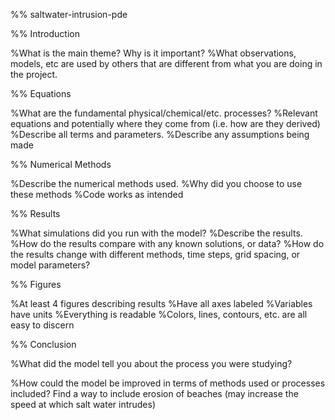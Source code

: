 %% saltwater-intrusion-pde

%% Introduction

%What is the main theme? Why is it important?
%What observations, models, etc are used by others that are different from what you are doing in the project.

%% Equations

%What are the fundamental physical/chemical/etc. processes?
%Relevant equations and potentially where they come from (i.e. how are they derived)
%Describe all terms and parameters. 
%Describe any assumptions being made

%% Numerical Methods

%Describe the numerical methods used.
%Why did you choose to use these methods
%Code works as intended

%% Results

%What simulations did you run with the model?
%Describe the results.
%How do the results compare with any known solutions, or data?
%How do the results change with different methods, time steps, grid spacing, or model parameters?

%% Figures

%At least 4 figures describing results 
%Have all axes labeled
%Variables have units
%Everything is readable
%Colors, lines, contours, etc. are all easy to discern

%% Conclusion

%What did the model tell you about the process you were studying?

%How could the model be improved in terms of methods used or processes included? 
Find a way to include erosion of beaches (may increase the speed at which salt water intrudes)
